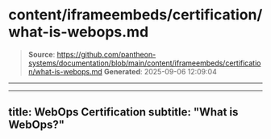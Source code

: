 # content/iframeembeds/certification/what-is-webops.md

> **Source**: https://github.com/pantheon-systems/documentation/blob/main/content/iframeembeds/certification/what-is-webops.md
> **Generated**: 2025-09-06 12:09:04

---

---
title: WebOps Certification
subtitle: "What is WebOps?"
---

<Partial file="certification-guide/what-is-webops.md" />
